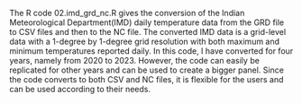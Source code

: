 The R code 02.imd_grd_nc.R gives the conversion of the Indian Meteorological Department(IMD) daily temperature data from the GRD file to CSV files and then to the NC file. The converted IMD data is a grid-level data with a 1-degree by 1-degree grid resolution with both maximum and minimum temperatures reported daily. In this code, I have converted for four years, namely from 2020 to 2023. However, the code can easily be replicated for other years and can be used to create a bigger panel. Since the code converts to both CSV and NC files, it is flexible for the users and can be used according to their needs.
